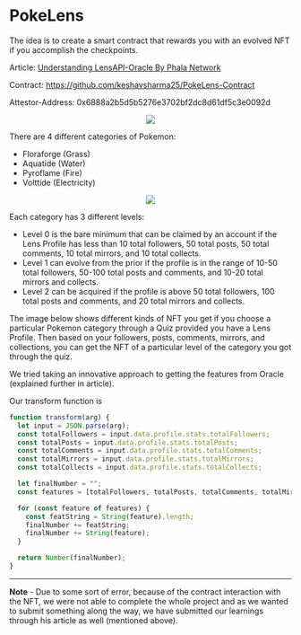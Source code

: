 # PokeLens

The idea is to create a smart contract that rewards you with an evolved NFT if you accomplish the checkpoints.

Article: [Understanding LensAPI-Oracle By Phala Network](https://0xkeshav.hashnode.dev/understanding-lensapi-oracle-by-phala-network)

Contract: https://github.com/keshavsharma25/PokeLens-Contract

Attestor-Address: 0x6888a2b5d5b5276e3702bf2dc8d61df5c3e0092d

<p align="center">
<img src="https://github.com/miralsuthar/poke-lens/assets/76066586/1c045a71-a16f-4b9d-a091-448285f916a1">
</p>

There are 4 different categories of Pokemon:
- Floraforge (Grass)
- Aquatide (Water)
- Pyroflame (Fire)
- Volttide (Electricity)

<p align="center">
<img src="https://github.com/miralsuthar/poke-lens/assets/76066586/efe7e31e-690b-4e45-9279-03b1b7edc4f3">
</p>

Each category has 3 different levels:
- Level 0 is the bare minimum that can be claimed by an account if the Lens Profile has less than 10 total followers, 50 total posts, 50 total comments, 10 total mirrors, and 10 total collects.
- Level 1 can evolve from the prior if the profile is in the range of 10-50 total followers, 50-100 total posts and comments, and 10-20 total mirrors and collects.
- Level 2 can be acquired if the profile is above 50 total followers, 100 total posts and comments, and 20 total mirrors and collects.

The image below shows different kinds of NFT you get if you choose a particular Pokemon category through a Quiz provided you have a Lens Profile. Then based on your followers, posts, comments, mirrors, and collections, you can get the NFT of a particular level of the category you got through the quiz.



We tried taking an innovative approach to getting the features from Oracle (explained further in article). 

Our transform function is 
```js
function transform(arg) {
  let input = JSON.parse(arg);
  const totalFollowers = input.data.profile.stats.totalFollowers;
  const totalPosts = input.data.profile.stats.totalPosts;
  const totalComments = input.data.profile.stats.totalComments;
  const totalMirrors = input.data.profile.stats.totalMirrors;
  const totalCollects = input.data.profile.stats.totalCollects;

  let finalNumber = "";
  const features = [totalFollowers, totalPosts, totalComments, totalMirrors, totalCollects];

  for (const feature of features) {
    const featString = String(feature).length;
    finalNumber += featString;
    finalNumber += String(feature);
  }

  return Number(finalNumber);
}
```

---
**Note** - Due to some sort of error, because of the contract interaction with the NFT, we were not able to complete the whole project and as we wanted to submit something along the way, we have submitted our learnings through his article as well (mentioned above).
